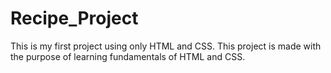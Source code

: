 # Recipe_Project
This is my first project using only HTML and CSS.
This project is made with the purpose of learning fundamentals of HTML and CSS.
